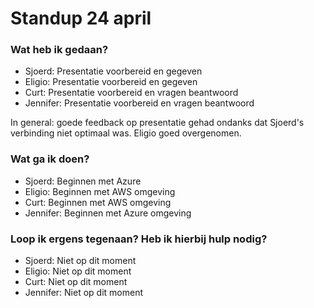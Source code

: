 # Standup 24 april

### Wat heb ik gedaan?
- Sjoerd: Presentatie voorbereid en gegeven
- Eligio: Presentatie voorbereid en gegeven
- Curt: Presentatie voorbereid en vragen beantwoord
- Jennifer: Presentatie voorbereid en vragen beantwoord

In general: goede feedback op presentatie gehad ondanks dat Sjoerd's verbinding niet optimaal was. Eligio goed overgenomen. 

### Wat ga ik doen?
- Sjoerd: Beginnen met Azure
- Eligio: Beginnen met AWS omgeving
- Curt: Beginnen met AWS omgeving
- Jennifer: Beginnen met Azure omgeving

### Loop ik ergens tegenaan? Heb ik hierbij hulp nodig?
- Sjoerd: Niet op dit moment
- Eligio: Niet op dit moment
- Curt: Niet op dit moment
- Jennifer: Niet op dit moment